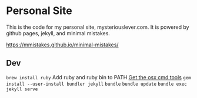 # Personal Site
This is the code for my personal site, mysteriouslever.com. It is powered by github pages, jekyll, and minimal mistakes.

https://mmistakes.github.io/minimal-mistakes/

## Dev
`brew install ruby`
Add ruby and ruby bin to PATH
[Get the osx cmd tools](https://developer.apple.com/downloads/index.action?name=for%20Xcode)
`gem install --user-install bundler jekyll`
`bundle`
`bundle update`
`bundle exec jekyll serve`
